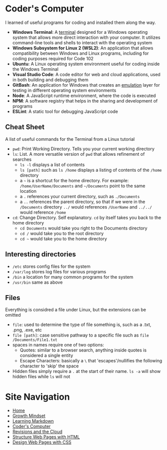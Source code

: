 # Coder's Computer

I learned of useful programs for coding and installed them along the way.
- **Windows Terminal**: A [terminal](https://en.wikipedia.org/wiki/Terminal_emulator) designed for a Windows operating system that allows more direct interaction with your computer. It utilizes command-line tools and shells to interact with the operating system
- **Windows Subsystem for Linux 2 (WSL2)**: An application that allows compatibility between Windows and Linux programs, including for coding purposes required for Code 102
- **Ubuntu**: A Linux operating system environment useful for coding inside the Windows Terminal
- **Visual Studio Code**: A code editor for web and cloud applications, used in both building and debugging them
- **GitBash**: An application for Windows that creates an [emulation](https://en.wikipedia.org/wiki/Emulator) layer for testing in different operating system environments
- **Node**: A JavaScript runtime environment, where the code is executed
- **NPM**: A software registry that helps in the sharing and development of programs
- **ESLint**: A static tool for debugging JavaScript code 

## Cheat Sheet
A list of useful commands for the Terminal from a Linux tutorial
- `pwd`: Print Working Directory. Tells you your current working directory
- `ls`: List. A more versatile version of `pwd` that allows refinement of searches
  * `ls -l` displays a list of contents
  * `ls [path]` such as `ls /home` displays a listing of contents of the `/home` directory
  * a `~` is a shortcut for the home directory. For example: `/home/UserName/Documents` and `~/Documents` point to the same location
  * a `.` references your current directory, such as `./Documents`
  * a `..` references the parent directory, so that if we were in the `/Documents` directory `../` would references `/UserName` and `../../` would reference `/home`
- `cd`: Change Directory. Self explanatory. `cd` by itself takes you back to the home directory
  * `cd Documents` would take you right to the Documents directory
  * `cd /` would take you to the root directory
  * `cd ~` would take you to the home directory

## Interesting directories
- `/etc` stores config files for the system
- `/var/log` stores log files for various programs
- `/bin` a location for many common programs for the system
- `/usr/bin` same as above

## Files
Everything is considred a file under Linux, but the extensions can be omitted
- `file`: used to determine the type of file something is, such as a .txt, .png, .exe, etc
- `file [path]`: case sensitive pathway to a specific file such as `file /Documents/File1.txt`
- spaces in names require one of two options:
  * Quotes: similar to a browser search, anything inside quotes is considered a single entity
  * Escape Characters: basically a `\` that 'escapes'/nullifies the following character to 'skip' the space
- Hidden files simply require a `.` at the start of their name. `ls -a` will show hidden files while `ls` will not

# Site Navigation 
- [Home](README.md)
- [Growth Mindset](Growth_Mindset.md)
- [Learning Markdown](Learning_Markdown.md)
- [Coder's Computer](Coders_Computer.md)
- [Revisions and the Cloud](Revisions_and_the_Cloud.md)
- [Structure Web Pages with HTML](Structure_Web_Pages_with_HTML.md)
- [Design Web Pages with CSS](Design_Web_Pages_with_CSS.md)

